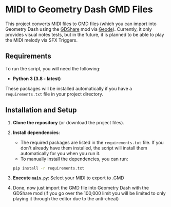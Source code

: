 # MIDI to Geometry Dash GMD Files

This project converts MIDI files to GMD files (which you can import into Geometry Dash using the [GDShare](https://github.com/HJfod/GDShare) mod via [Geode](https://github.com/geode-sdk/geode)).
Currently, it only provides visual notes tests, but in the future, it is planned to be able to play the MIDI melody via SFX Triggers.

## Requirements

To run the script, you will need the following:

- **Python 3 (3.8 - latest)**

These packages will be installed automatically if you have a `requirements.txt` file in your project directory.

## Installation and Setup

1. **Clone the repository** (or download the project files).
   
2. **Install dependencies**: 
   - The required packages are listed in the `requirements.txt` file. If you don't already have them installed, the script will install them automatically for you when you run it.
   - To manually install the dependencies, you can run:

   ```bash
   pip install -r requirements.txt

3. **Execute `main.py`**: Select your MIDI to export to .GMD

4. Done, now just import the GMD file into Geometry Dash with the GDShare mod (if you go over the 100,000 limit you will be limited to only playing it through the editor due to the anti-cheat)
